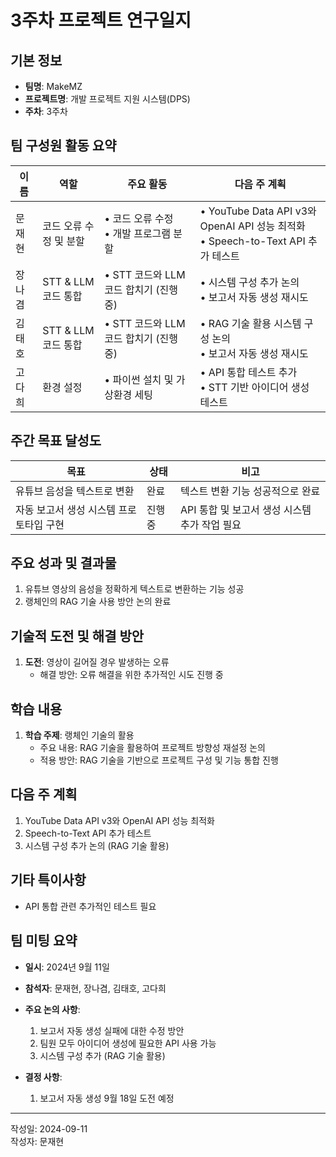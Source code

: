 # 3주차 프로젝트 연구일지

## 기본 정보

- **팀명**: MakeMZ
- **프로젝트명**: 개발 프로젝트 지원 시스템(DPS)
- **주차**: 3주차

## 팀 구성원 활동 요약

| 이름    | 역할                | 주요 활동                                             | 다음 주 계획                                         |
| ------- | ------------------- | ---------------------------------------------------- | --------------------------------------------------- |
| 문재현  | 코드 오류 수정 및 분할 | • 코드 오류 수정 <br> • 개발 프로그램 분할 | • YouTube Data API v3와 OpenAI API 성능 최적화 <br> • Speech-to-Text API 추가 테스트 |
| 장나겸  | STT & LLM 코드 통합  | • STT 코드와 LLM 코드 합치기 (진행 중)               | • 시스템 구성 추가 논의 <br> • 보고서 자동 생성 재시도 |
| 김태호  | STT & LLM 코드 통합  | • STT 코드와 LLM 코드 합치기 (진행 중)               | • RAG 기술 활용 시스템 구성 논의 <br> • 보고서 자동 생성 재시도 |
| 고다희  | 환경 설정            | • 파이썬 설치 및 가상환경 세팅                       | • API 통합 테스트 추가 <br> • STT 기반 아이디어 생성 테스트 |

## 주간 목표 달성도

| 목표                          | 상태               | 비고                                            |
| ----------------------------- | ------------------ | ----------------------------------------------- |
| 유튜브 음성을 텍스트로 변환    | 완료               | 텍스트 변환 기능 성공적으로 완료                |
| 자동 보고서 생성 시스템 프로토타입 구현 | 진행 중           | API 통합 및 보고서 생성 시스템 추가 작업 필요   |

## 주요 성과 및 결과물

1. 유튜브 영상의 음성을 정확하게 텍스트로 변환하는 기능 성공
2. 랭체인의 RAG 기술 사용 방안 논의 완료

## 기술적 도전 및 해결 방안

1. **도전**: 영상이 길어질 경우 발생하는 오류  
   - 해결 방안: 오류 해결을 위한 추가적인 시도 진행 중

## 학습 내용

1. **학습 주제**: 랭체인 기술의 활용  
   - 주요 내용: RAG 기술을 활용하여 프로젝트 방향성 재설정 논의  
   - 적용 방안: RAG 기술을 기반으로 프로젝트 구성 및 기능 통합 진행

## 다음 주 계획

1. YouTube Data API v3와 OpenAI API 성능 최적화
2. Speech-to-Text API 추가 테스트
3. 시스템 구성 추가 논의 (RAG 기술 활용)

## 기타 특이사항

- API 통합 관련 추가적인 테스트 필요

## 팀 미팅 요약

- **일시**: 2024년 9월 11일  
- **참석자**: 문재현, 장나겸, 김태호, 고다희
- **주요 논의 사항**:
  1. 보고서 자동 생성 실패에 대한 수정 방안
  2. 팀원 모두 아이디어 생성에 필요한 API 사용 가능
  3. 시스템 구성 추가 (RAG 기술 활용)

- **결정 사항**:
  1. 보고서 자동 생성 9월 18일 도전 예정
---

작성일: 2024-09-11  
작성자: 문재현
